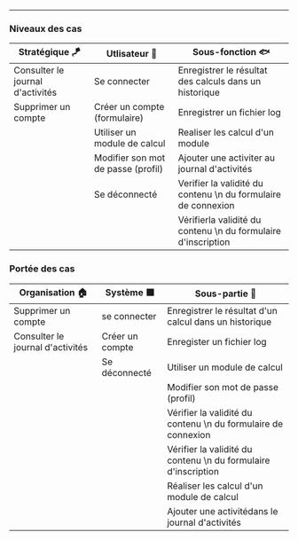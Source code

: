 ----------------------------------------------------------------------------------------------------------------------------------
### Niveaux des cas 
| Stratégique 🪁 | Utlisateur 🌊 | Sous-fonction 🐟 |
|--|--|--|
|Consulter le journal d'activités|Se connecter|Enregistrer le résultat des calculs dans un historique|
|Supprimer un compte|Créer un compte (formulaire)|Enregistrer un fichier log|
||Utiliser un module de calcul|Realiser les calcul d'un module|
||Modifier son mot de passe (profil)|Ajouter une activiter au journal d'activités|
||Se déconnecté|Verifier la validité du contenu \n du formulaire de connexion|
|||Vérifierla validité du contenu \n du formulaire d'inscription|



### Portée des cas
| Organisation 🏠 | Système ⬛ | Sous-partie 🔩 |
|--|--|--|
|Supprimer un compte|se connecter|Enregistrer le résultat d'un calcul dans un historique|
|Consulter le journal d'activités|Créer un compte|Enregister un fichier log|
||Se déconnecté|Utiliser un module de calcul|
|||Modifier son mot de passe (profil)|
|||Vérifier la validité du contenu \n du formulaire de connexion|
|||Vérifier la validité du contenu \n du formulaire d'inscription|
|||Réaliser les calcul d'un module de calcul|
|||Ajouter une activitédans le journal d'activités|

